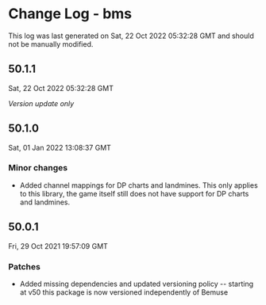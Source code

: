 # Change Log - bms

This log was last generated on Sat, 22 Oct 2022 05:32:28 GMT and should not be manually modified.

## 50.1.1
Sat, 22 Oct 2022 05:32:28 GMT

_Version update only_

## 50.1.0
Sat, 01 Jan 2022 13:08:37 GMT

### Minor changes

- Added channel mappings for DP charts and landmines. This only applies to this library, the game itself still does not have support for DP charts and landmines.

## 50.0.1
Fri, 29 Oct 2021 19:57:09 GMT

### Patches

- Added missing dependencies and updated versioning policy -- starting at v50 this package is now versioned independently of Bemuse

